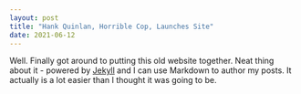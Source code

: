 ```yaml
---
layout: post
title: "Hank Quinlan, Horrible Cop, Launches Site"
date: 2021-06-12
---
```


Well. Finally got around to putting this old website together. Neat thing about it - powered by [Jekyll](http://jekyllrb.com) and I can use Markdown to author my posts. It actually is a lot easier than I thought it was going to be.
